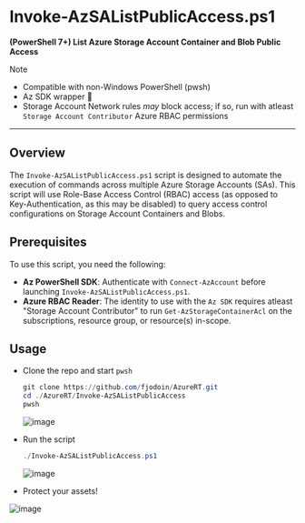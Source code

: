 # Invoke-AzSAListPublicAccess.ps1  
**(PowerShell 7+) List Azure Storage Account Container and Blob Public Access**
> [!NOTE]
> - Compatible with non-Windows PowerShell (pwsh)
> - Az SDK wrapper 🌯
> - Storage Account Network rules *may* block access; if so, run with atleast `Storage Account Contributor` Azure RBAC permissions

---

## Overview  
The `Invoke-AzSAListPublicAccess.ps1` script is designed to automate the execution of commands across multiple Azure Storage Accounts (SAs). This script will use Role-Base Access Control (RBAC) access (as opposed to Key-Authentication, as this may be disabled) to query access control configurations on Storage Account Containers and Blobs.  

## Prerequisites  
To use this script, you need the following:  

- **Az PowerShell SDK**: Authenticate with `Connect-AzAccount` before launching `Invoke-AzSAListPublicAccess.ps1`.
- **Azure RBAC Reader**: The identity to use with the `Az SDK` requires atleast "Storage Account Contributor" to run `Get-AzStorageContainerAcl` on the subscriptions, resource group, or resource(s) in-scope.
  
## Usage  
- Clone the repo and start `pwsh`

  ```powershell
  git clone https://github.com/fjodoin/AzureRT.git
  cd ./AzureRT/Invoke-AzSAListPublicAccess
  pwsh
  ```

  ![image](https://github.com/user-attachments/assets/ef41c444-dc37-4358-8e29-be660e4eb9b4)


- Run the script

  ```powershell
  ./Invoke-AzSAListPublicAccess.ps1
  ```

  ![image](https://github.com/user-attachments/assets/c724574b-52e4-40a5-8203-d9ebf884d110)

- Protect your assets!

![image](https://github.com/user-attachments/assets/f1424d3e-6a29-4c18-af8f-27e5a83847d7)






